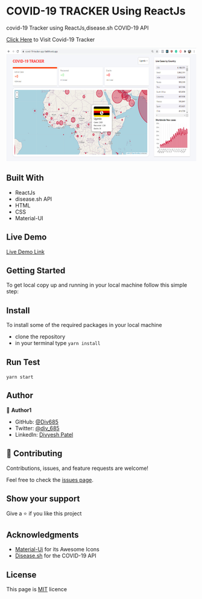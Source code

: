 # COVID-19 TRACKER Using ReactJs 
covid-19 Tracker using ReactJs,disease.sh COVID-19 API

[Click Here](https://covid-19-tracker-app-9a604.web.app/) to Visit Covid-19 Tracker 

<!--<img src="https://github.com/Div685/Corona-Tracker/blob/master/src/screenshot/covid%201.jpg" width="350" height="300">  <img src="https://github.com/Div685/Corona-Tracker/blob/master/src/screenshot/covid%204.jpg" width="350" height="300"> 
<img src="https://github.com/Div685/Corona-Tracker/blob/master/src/screenshot/covid%202.jpg" width="750" height="300"> -->
<img src="https://github.com/Div685/Corona-Tracker/blob/master/src/screenshot/covid%203.jpg" width="750" height="300">

## Built With
- ReactJs
- disease.sh API
- HTML
- CSS
- Material-UI

## Live Demo
[Live Demo Link](https://covid-19-tracker-app-9a604.web.app/)

## Getting Started

To get local copy up and running in your local machine follow this simple step:

## Install

To install some of the required packages in your local machine

- clone the repository
- in your terminal type `yarn install`

## Run Test

`yarn start`

## Author

:bust_in_silhouette: **Author1**

- GitHub: [@Div685](https://github.com/Div685)
- Twitter: [@div_685](https://twitter.com/div_685)
- LinkedIn: [Divyesh Patel](https://www.linkedin.com/in/divyesh-daxa-patel)

## :handshake: Contributing

Contributions, issues, and feature requests are welcome!

Feel free to check the [issues page](https://github.com/Div685/Corona-Tracker/issues).

## Show your support

Give a :star: if you like this project

## Acknowledgments
- [Material-Ui](https://material-ui.com/components/material-icons/) for its Awesome Icons
- [Disease.sh](https://disease.sh/) for the COVID-19 API

## License

This page is [MIT](LICENSE/) licence
